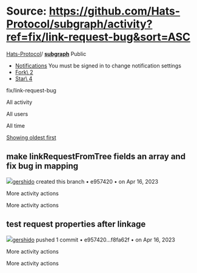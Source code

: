 # Source: https://github.com/Hats-Protocol/subgraph/activity?ref=fix/link-request-bug&sort=ASC

[Hats-Protocol](https://github.com/Hats-Protocol)/ **[subgraph](https://github.com/Hats-Protocol/subgraph)** Public

- [Notifications](https://github.com/login?return_to=%2FHats-Protocol%2Fsubgraph) You must be signed in to change notification settings
- [Fork\\
2](https://github.com/login?return_to=%2FHats-Protocol%2Fsubgraph)
- [Star\\
4](https://github.com/login?return_to=%2FHats-Protocol%2Fsubgraph)


fix/link-request-bug

All activity

All users

All time

[Showing oldest first](https://github.com/Hats-Protocol/subgraph/activity?ref=fix/link-request-bug)

## make linkRequestFromTree fields an array and fix bug in mapping

[![](https://avatars.githubusercontent.com/u/81111572?s=80&v=4)gershido](https://github.com/gershido) created this branch • e957420 •
on Apr 16, 2023

More activity actions

More activity actions

## test request properties after linkage

[![](https://avatars.githubusercontent.com/u/81111572?s=80&v=4)gershido](https://github.com/gershido) pushed 1 commit • e957420…f8fa62f •
on Apr 16, 2023

More activity actions

More activity actions
